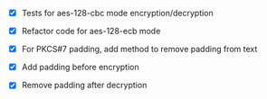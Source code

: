 - [X] Tests for aes-128-cbc mode encryption/decryption
- [X] Refactor code for aes-128-ecb mode
- [X] For PKCS#7 padding, add method to remove padding from text
- [X] Add padding before encryption
- [X] Remove padding after decryption


